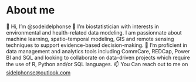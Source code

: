 # About me
👋 Hi, I’m @sodeidelphonse
👀 I’m biostatistician with interests in environmental and health-related data modeling. 
I am passionnate about machine learning, spatio-temporal modeling, GIS and remote sensing techniques to support evidence-based decision-making. 
💞️ I’m proficient in data management and analytics tools including CommCare, REDCap, Power BI and SQL and looking to collaborate on data-driven projects which require the use of R, Python and/or SQL languages.
📫 You Can reach out to me on sidelphonse@outlook.com

<!---
sodeidelphonse/sodeidelphonse is a ✨ special ✨ repository because its `README.md` (this file) appears on your GitHub profile.
You can click the Preview link to take a look at your changes.
--->
